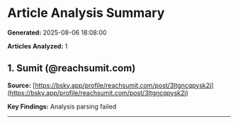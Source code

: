# Article Analysis Summary

**Generated:** 2025-08-06 18:08:00

**Articles Analyzed:** 1

## 1. Sumit (@reachsumit.com)

**Source:** [https://bsky.app/profile/reachsumit.com/post/3ltgncqpysk2j](https://bsky.app/profile/reachsumit.com/post/3ltgncqpysk2j)

**Key Findings:** Analysis parsing failed

---
